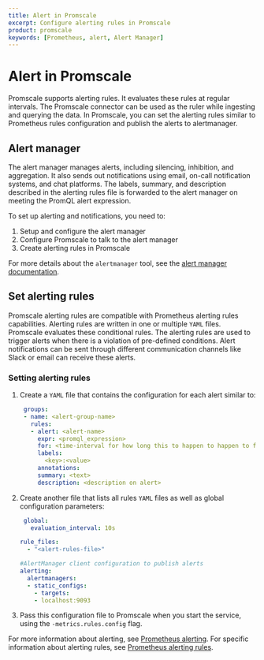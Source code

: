 ```yaml
---
title: Alert in Promscale
excerpt: Configure alerting rules in Promscale
product: promscale
keywords: [Prometheus, alert, Alert Manager]
---
```


# Alert in Promscale
Promscale supports alerting rules. It evaluates these rules at regular
intervals. The Promscale connector can be used as the ruler while ingesting and
querying the data. In Promscale, you can set the alerting rules similar to
Prometheus rules configuration and publish the alerts to alertmanager. 

## Alert manager
The alert manager manages alerts, including silencing, inhibition,
and aggregation. It also sends out notifications using email, 
on-call notification systems, and chat platforms. The labels, 
summary, and description described in the alerting rules file is forwarded
to the alert manager on meeting the PromQL alert expression.

To set up alerting and notifications, you need to:

1. Setup and configure the alert manager
1. Configure Promscale to talk to the alert manager
1. Create alerting rules in Promscale

For more details about the `alertmanager` tool, see the [alert manager documentation][am-docs].

## Set alerting rules
Promscale alerting rules are compatible with Prometheus
alerting rules capabilities. Alerting rules are written in one or multiple
`YAML` files. Promscale evaluates these conditional rules. The alerting rules
are used to trigger alerts when there is a violation of pre-defined conditions.
Alert notifications can be sent through different communication channels like Slack
or email can receive these alerts.

<procedure>

### Setting alerting rules
1.  Create a `YAML` file that contains the configuration for each alert
    similar to:
    ```yaml
     groups:
     - name: <alert-group-name>
       rules:
       - alert: <alert-name>
         expr: <promql_expression>
         for: <time-interval for how long this to happen to happen to fire an alert>
         labels:
           <key>:<value>
         annotations:
         summary: <text>
         description: <description on alert>
    ```
1.  Create another file that lists all rules `YAML` files as well as global configuration
    parameters:
    ```yaml
     global:
       evaluation_interval: 10s

    rule_files:
      - "<alert-rules-file>"
    
    #AlertManager client configuration to publish alerts
    alerting:
      alertmanagers:
      - static_configs:
        - targets:
        - localhost:9093
    ```
1.  Pass this configuration file to Promscale when you start the service, 
    using the `-metrics.rules.config` flag.
    
</procedure>

For more information about alerting, see [Prometheus alerting][prometheus-alerting].
For specific information about alerting rules, see [Prometheus alerting
rules][prometheus-alert-rules].

[am-docs]: https://prometheus.io/docs/alerting/latest/alertmanager/
[prometheus-alert-rules]: https://prometheus.io/docs/prometheus/latest/configuration/alerting_rules/
[prometheus-alerting]: https://prometheus.io/docs/alerting/latest/overview/
